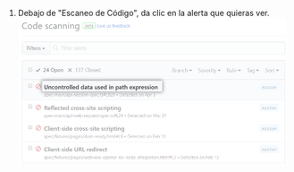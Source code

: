 1. Debajo de "Escaneo de Código", da clic en la alerta que quieras ver. ![Lista de alertas de {{ site.data.variables.product.prodname_code_scanning }}](/assets/images/help/repository/code-scanning-click-alert.png)
